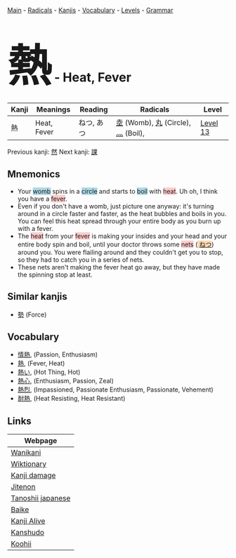 <style> bigfont {font-size: 100px}</style>
[Main](../index.md) -
[Radicals](../radicals.md) -
[Kanjis](../kanjis.md) -
[Vocabulary](../vocabulary.md) -
[Levels](../levels.md) -
[Grammar](../grammar.md)
# <bigfont> 熱</bigfont> - Heat, Fever 

| Kanji | Meanings | Reading | Radicals | Level |
| --- | --- | --- | --- | --- |
| 熱 | Heat, Fever | ねつ, あつ | [坴](../radicals/坴.md) (Womb), [丸](../radicals/丸.md) (Circle), [灬](../radicals/灬.md) (Boil),  | [Level 13](../levels/wk_level13.md) |

Previous kanji: [然](然.md) Next kanji: [課](課.md) 

## Mnemonics
 * Your <span style="background-color:#ADD8E6"> womb</span> spins in a <span style="background-color:#ADD8E6"> circle</span> and starts to <span style="background-color:#ADD8E6"> boil</span> with <span style="background-color:#ffcccb"> heat</span>. Uh oh, I think you have a <span style="background-color:#ffcccb"> fever</span>.
* Even if you don't have a womb, just picture one anyway: it's turning around in a circle faster and faster, as the heat bubbles and boils in you. You can feel this heat spread through your entire body as you burn up with a fever.
* The <span style="background-color:#ffcccb"> heat</span> from your <span style="background-color:#ffcccb"> fever</span> is making your insides and your head and your entire body spin and boil, until your doctor throws some <span style="background-color:#ffcccb"> nets</span> (<span style="background-color:#fed8b1"> [ねつ](https://jisho.org/search/ねつ)</span>) around you. You were flailing around and they couldn't get you to stop, so they had to catch you in a series of nets.
* These nets aren't making the fever heat go away, but they have made the spinning stop at least.


## Similar kanjis
 * [勢](勢.md) (Force)


## Vocabulary
 * [情熱](../vocabulary/熱.md), (Passion, Enthusiasm)
* [熱](../vocabulary/熱.md), (Fever, Heat)
* [熱い](../vocabulary/熱.md), (Hot Thing, Hot)
* [熱心](../vocabulary/熱.md), (Enthusiasm, Passion, Zeal)
* [熱烈](../vocabulary/熱.md), (Impassioned, Passionate Enthusiasm, Passionate, Vehement)
* [耐熱](../vocabulary/熱.md), (Heat Resisting, Heat Resistant)



## Links 

| Webpage |
| --- |
| [Wanikani          ](https://www.wanikani.com/kanji/熱) |
| [Wiktionary        ](https://en.wiktionary.org/wiki/熱) |
| [Kanji damage      ](http://www.kanjidamage.com/kanji/search?utf8=✓&q=熱) |
| [Jitenon           ](https://jitenon.com/kanji/熱) |
| [Tanoshii japanese ](https://www.tanoshiijapanese.com/dictionary/kanji.cfm?k=熱) |
| [Baike             ](https://baike.baidu.com/item/熱) |
| [Kanji Alive       ](https://app.kanjialive.com/熱) |
| [Kanshudo          ](https://www.kanshudo.com/searchmn?q=熱) |
| [Koohii            ](https://kanji.koohii.com/study/kanji/熱) |
